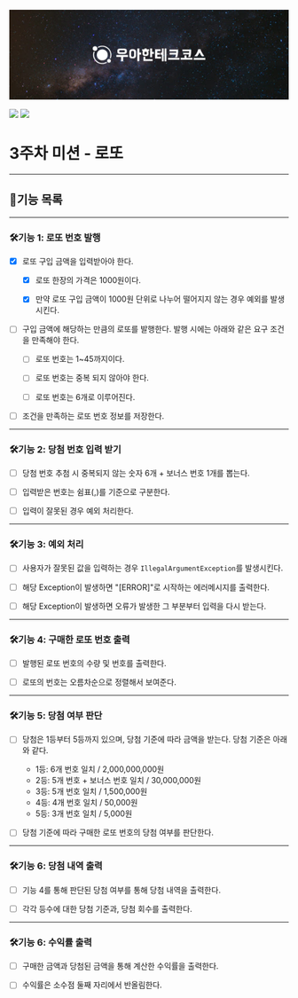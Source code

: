 
![](woowacourse.jpg)

![](https://img.shields.io/badge/java-17-blue.svg)
![](https://img.shields.io/badge/precourse-week3-green.svg)
# 3주차 미션 - 로또

---
## 🎯기능 목록

---
### 🛠️기능 1: 로또 번호 발행
- [X] 로또 구입 금액을 입력받아야 한다.
  - [X] 로또 한장의 가격은 1000원이다.
  - [X] 만약 로또 구입 금액이 1000원 단위로 나누어 떨어지지 않는 경우 예외를 발생시킨다.


- [ ] 구입 금액에 해당하는 만큼의 로또를 발행한다. 발행 시에는 아래와 같은 요구 조건을 만족해야 한다.
    - [ ] 로또 번호는 1~45까지이다.
    - [ ] 로또 번호는 중복 되지 않아야 한다.
    - [ ] 로또 번호는 6개로 이루어진다.
  

- [ ] 조건을 만족하는 로또 번호 정보를 저장한다.
---
### 🛠️기능 2: 당첨 번호 입력 받기
- [ ] 당첨 번호 추첨 시 중복되지 않는 숫자 6개 + 보너스 번호 1개를 뽑는다.


- [ ] 입력받은 번호는 쉼표(,)를 기준으로 구분한다.  


- [ ] 입력이 잘못된 경우 예외 처리한다.
---
### 🛠️기능 3: 예외 처리

- [ ] 사용자가 잘못된 값을 입력하는 경우 `IllegalArgumentException`를 발생시킨다.


- [ ] 해당 Exception이 발생하면 "[ERROR]"로 시작하는 에러메시지를 출력한다.
  

- [ ] 해당 Exception이 발생하면 오류가 발생한 그 부분부터 입력을 다시 받는다.
---
### 🛠️기능 4: 구매한 로또 번호 출력
- [ ] 발행된 로또 번호의 수량 및 번호를 출력한다.


- [ ] 로또의 번호는 오름차순으로 정렬해서 보여준다.

---
### 🛠️기능 5: 당첨 여부 판단
- [ ] 당첨은 1등부터 5등까지 있으며, 당첨 기준에 따라 금액을 받는다. 당첨 기준은 아래와 같다.
  - 1등: 6개 번호 일치 / 2,000,000,000원
  - 2등: 5개 번호 + 보너스 번호 일치 / 30,000,000원
  - 3등: 5개 번호 일치 / 1,500,000원
  - 4등: 4개 번호 일치 / 50,000원
  - 5등: 3개 번호 일치 / 5,000원


- [ ] 당첨 기준에 따라 구매한 로또 번호의 당첨 여부를 판단한다.
---

### 🛠️기능 6: 당첨 내역 출력

- [ ] 기능 4를 통해 판단된 당첨 여부를 통해 당첨 내역을 출력한다.


- [ ] 각각 등수에 대한 당첨 기준과, 당첨 회수를 출력한다.

---

### 🛠️기능 6: 수익률 출력

- [ ] 구매한 금액과 당첨된 금액을 통해 계산한 수익률을 출력한다.


- [ ] 수익률은 소수점 둘째 자리에서 반올림한다.

